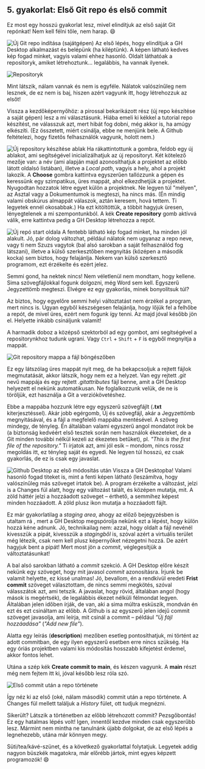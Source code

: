 ## 5. gyakorlat: Első Git repo és első commit

Ez most egy hosszú gyakorlat lesz, mivel elindítjuk az első saját Git repónkat! Nem kell félni tőle, nem harap. :smile:

![Új Git repo indítása (sajátgépen)](..\assets\img\new_repo.png)
Az első lépés, hogy elindítjuk a GH Desktop alkalmazást és belépünk (ha kiléptünk). A képen látható kedves kép fogad minket, vagyis valami ehhez hasonló. Oldalt láthatóak a repositoryk, amiket létrehoztunk... legalábbis, ha vannak ilyenek.

![Repositoryk](..\assets\img\respositories.png)

Mint látszik, nálam vannak és nem is egyféle. Nálatok valószínűleg nem lesznek, de ez nem is baj, hiszen azért vagyunk itt, hogy létrehozzuk az elsőt!

Vissza a kezdőképernyőhöz: a pirossal bekarikázott rész (új repo készítése a saját gépen) lesz a mi választásunk. Hiába emeli ki kékkel a tutorial repo készítést, ne válasszuk azt, mert hibát fog dobni, még akkor is, ha amúgy elkészíti. (Ez összetett, miért csinálja, ebbe ne menjünk bele. A Github feltételezi, hogy fizetős felhasználók vagyunk, holott nem.)

![Új repository készítése ablak](..\assets\img\new_repo_modal.png)
Ha rákattintottunk a gombra, feldob egy új ablakot, ami segítségével inicializálhatjuk az új repositoryt. Két kötelező mezője van: a név (ami alapján majd azonosíthatjuk a projektet az előbb látott oldalsó listában), illetve a *Local path*, vagyis a hely, ahol a projekt lakozik. A **Choose** gombra kattintva egyszerűen tallózzunk a gépen és keressünk egy szimpatikus, üres mappát, ahol elkezdhetjük a projektet. Nyugodtan hozzatok létre egyet külön a projektnek. Ne legyen túl "mélyen", az Asztal vagy a Dokumentumok is megteszi, ha nincs más. (Én mindig valami obskúrus almappát válaszok, aztán keresem, hová tettem. Ti legyetek ennél okosabbak.) Ha ezt kitöltöttük, a többit hagyjuk üresen, lényegtelenek a mi szempontunkból. A kék **Create repository** gomb aktívvá válik, erre kattintva pedig a GH Desktop létrehozza a repót.

![Új repó start oldala](..\assets\img\new_repo_start_page.png)
A fentebb látható kép fogad minket, ha minden jól alakult. Jó, pár dolog változhat, például nálatok nem ugyanaz a repo neve, vagy ti nem Szuzs vagytok (bal alsó sarokban a saját felhasználód fog látszani), illetve a külső szerkesztőben megnyitás (középen a második kocka) sem biztos, hogy felajánlja. Nekem van külső szerkesztő programom, ezt érzékelte és ezért jelez.

Semmi gond, ha nektek nincs! Nem véletlenül nem mondtam, hogy kellene. Sima szövegfájlokkal fogunk dolgozni, még Word sem kell. Egyszerű Jegyzettömb megteszi. Elvégre ez egy gyakorlás, minek bonyolítsuk túl?

Az biztos, hogy egyelőre semmi helyi változtatást nem érzékel a program, mert nincs is. Ugyan egyből készségesen felajánlja, hogy lőjük fel a felhőbe a repót, de mivel üres, ezért nem fogunk így tenni. Az majd jóval később jön el. Helyette inkább csináljunk valamit!

A harmadik doboz a középső szektorból ad egy gombot, ami segítségével a repositorynkhoz tudunk ugrani. Vagy `Ctrl` + `Shift` + `F` is egyből megnyitja a mappát.

![Git repository mappa a fájl böngészőben](..\assets\img\first_files.png)

Ez egy látszólag üres mappát nyit meg, de ha bekapcsoljuk a rejtett fájlok megmutatását, akkor látszik, hogy nem ez a helyzet. Van egy rejtett *.git* nevű mappája és egy rejtett *.gitattributes* fájl benne, amit a GH Desktop helyezett el nekünk automatikusan. Ne foglalkozzunk velük, de ne is töröljük, ezt használja a Git a verziókövetéshez.

Ebbe a mappába hozzunk létre egy egyszerű szövegfájlt (**.txt** kiterjesztéssel). Akár jobb egérgomb, Új és szövegfájl, akár a Jegyzettömb megnyitásával, és a fájl a megfelelő mappába mentésével. A szöveg mindegy, de tényleg. Én általában valami egyszerű angol mondatot írok be (a biztonság kedvéért első tesztek során nem használok ékezeteket, de a Git minden további nélkül kezeli az ékezetes betűket), pl. *"This is the first file of the repository."* Ti írjatok azt, ami jól esik &ndash; mondom, nincs rossz megoldás itt, ez tényleg saját és egyedi. Ne legyen túl hosszú, ez csak gyakorlás, de ez is csak egy javaslat.

![Github Desktop az első módosítás után](..\assets\img\first_file_in_ghdesktop.png)
Vissza a GH Desktopba! Valami hasonló fogad titeket is, mint a fenti képen látható (leszámítva, hogy valószínűleg más szöveget írtatok be). A program érzékelte a változást, jelzi is a Changes fül alatt, hogy egy változást talált, és középen mutatja, mit. A zöld háttér jelzi a hozzáadott szöveget &ndash; érthető, a semmihez képest minden hozzáadott. A zöld plusz ikon mutatja a hozzáadott fájlt.

Ez már gyakorlatilag a *staging area*, ahogy az előző bejegyzésben is utaltam rá <!-- visszautalni a 4-re -->, mert a GH Desktop megspórolja nekünk ezt a lépést, hogy külön hozzá kéne adnunk. Jó, technikailag nem: azzal, hogy oldalt a fájl nevénél kivesszük a pipát, kivesszük a *stagingből* is, szóval azért a virtuális terület még létezik, csak nem kell plusz képernyőket nézegetni hozzá. De azért hagyjuk bent a pipát! Mert most jön a *commit*, véglegesítjük a változtatásunkat!

A bal alsó sarokban látható a *commit* szekció. A GH Desktop előre készít nekünk egy szöveget, hogy mit javasol *commit* azonosításra. Írjunk be valamit helyette, ez kissé unalmas! Jó, bevallom, én a rendkívül eredeti **Frist commit** szöveget választottam, de nincs semmi megkötés, szóval válasszátok azt, ami tetszik. A javaslat, hogy rövid, általában angol (hogy mások is megértsék), de legalábbis ékezet nélküli félmondat legyen. Általában jelen időben írják, de van, aki a sima múltra esküszik, mondván én ezt és ezt csináltam az előbb. A Github is az egyszerű jelen idejű commit szöveget javasolja, ami leírja, mit csinál a commit &ndash; például *"Új fájl hozzáadása"* (*"Add new file"*).

Alatta egy leírás (**description**) mezőben esetleg pontosíthatjuk, mi történt az adott commitban, de egy ilyen egyszerű esetben erre nincs szükség. Ha egy óriás projektben valami kis módosítás hosszabb kifejetést érdemel, akkor fontos lehet.

Utána a szép kék **Create commit to main**, és készen vagyunk. A **main** részt még nem fejtem itt ki, jóval később lesz róla szó. <!-- linkelni 10-hez -->

![Első commit után a repo története](..\assets\img\history_after_first_commit.png)

Így néz ki az első (oké, nálam második) commit után a repo története. A Changes fül mellett találjuk a *History* fület, ott tudjuk megnézni.

Sikerült? Látszik a történetben az előbb létrehozott commit? Pezsgőbontás! Ez egy hatalmas lépés volt! Igen, innentől kezdve minden csak egyszerűbb lesz. Mármint nem mintha ne tanulnánk újabb dolgokat, de az első lépés a legnehezebb, utána már könnyen megy.

Süti/tea/kávé-szünet, és a következő gyakorlattal folytatjuk. <!-- link a 6-a --> Legyetek addig nagyon büszkék magatokra, már előrébb jártok, mint egyes képzett programozók! :smile: